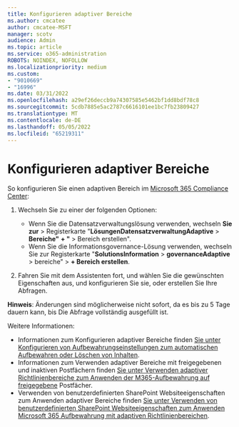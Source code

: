 ```yaml
---
title: Konfigurieren adaptiver Bereiche
ms.author: cmcatee
author: cmcatee-MSFT
manager: scotv
audience: Admin
ms.topic: article
ms.service: o365-administration
ROBOTS: NOINDEX, NOFOLLOW
ms.localizationpriority: medium
ms.custom:
- "9010669"
- "16996"
ms.date: 03/31/2022
ms.openlocfilehash: a29ef26deccb9a74307585e5462bf1dd8bdf78c8
ms.sourcegitcommit: 5cdb7885e5ac2787c6616101ee1bc7fb23809427
ms.translationtype: MT
ms.contentlocale: de-DE
ms.lasthandoff: 05/05/2022
ms.locfileid: "65219311"
---
```

# <a name="configure-adaptive-scopes"></a>Konfigurieren adaptiver Bereiche

So konfigurieren Sie einen adaptiven Bereich im [Microsoft 365 Compliance Center](https://compliance.microsoft.com/):

1. Wechseln Sie zu einer der folgenden Optionen:

    - Wenn Sie die Datensatzverwaltungslösung verwenden, wechseln **Sie zur** >  Registerkarte "**LösungenDatensatzverwaltungAdaptive** >  **Bereiche"** **+ "** > Bereich erstellen".
    - Wenn Sie die Informationsgovernance-Lösung verwenden, wechseln Sie zur Registerkarte "**SolutionsInformation** >  **governanceAdaptive** >  bereiche" > **+ Bereich erstellen**.

2. Fahren Sie mit dem Assistenten fort, und wählen Sie die gewünschten Eigenschaften aus, und konfigurieren Sie sie, oder erstellen Sie Ihre Abfragen.

**Hinweis**: Änderungen sind möglicherweise nicht sofort, da es bis zu 5 Tage dauern kann, bis Die Abfrage vollständig ausgefüllt ist.

Weitere Informationen:

- Informationen zum Konfigurieren adaptiver Bereiche finden [Sie unter Konfigurieren von Aufbewahrungseinstellungen zum automatischen Aufbewahren oder Löschen von Inhalten](https://docs.microsoft.com/microsoft-365/compliance/retention-settings#to-configure-an-adaptive-scope).
- Informationen zum Verwenden adaptiver Bereiche mit freigegebenen und inaktiven Postfächern finden [Sie unter Verwenden adaptiver Richtlinienbereiche zum Anwenden der M365-Aufbewahrung auf freigegebene](https://techcommunity.microsoft.com/t5/security-compliance-and-identity/using-adaptive-policy-scopes-to-apply-m365-retention-to-shared/ba-p/3053641) Postfächer.
- Verwenden von benutzerdefinierten SharePoint Websiteeigenschaften zum Anwenden adaptiver Bereiche finden [Sie unter Verwenden von benutzerdefinierten SharePoint Websiteeigenschaften zum Anwenden Microsoft 365 Aufbewahrung mit adaptiven Richtlinienbereichen](https://techcommunity.microsoft.com/t5/security-compliance-and-identity/using-custom-sharepoint-site-properties-to-apply-microsoft-365/ba-p/3133970).
